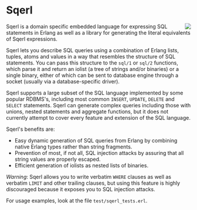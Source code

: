 Sqerl
=====

<img src="http://cloud.github.com/downloads/devinus/sqerl/sqerl.jpg" align="right" />

Sqerl is a domain specific embedded language for expressing SQL
statements in Erlang as well as a library for generating the literal
equivalents of Sqerl expressions.

Sqerl lets you describe SQL queries using a combination of Erlang
lists, tuples, atoms and values in a way that resembles the structure
of SQL statements. You can pass this structure to the `sql/1` or
`sql/2` functions, which parse it and return an iolist (a tree of
strings and/or binaries) or a single binary, either of which can be
sent to database engine through a socket (usually via a
database-specific driver).

Sqerl supports a large subset of the SQL language implemented by some
popular RDBMS's, including most common `INSERT`, `UPDATE`, `DELETE` and
`SELECT` statements. Sqerl can generate complex queries including those
with unions, nested statements and aggregate functions, but it does
not currently attempt to cover every feature and extension of the SQL
language.

Sqerl's benefits are:

- Easy dynamic generation of SQL queries from Erlang by combining
  native Erlang types rather than string fragments.
- Prevention of most, if not all, SQL injection attacks by assuring
  that all string values are properly escaped.
- Efficient generation of iolists as nested lists of binaries.

*Warning*: Sqerl allows you to write verbatim `WHERE` clauses as well
as verbatim `LIMIT` and other trailing clauses, but using this feature
is highly discouraged because it exposes you to SQL injection attacks.

For usage examples, look at the file `test/sqerl_tests.erl`.
